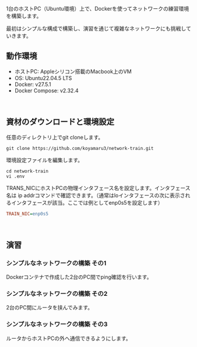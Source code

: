 1台のホストPC（Ubuntu環境）上で、Dockerを使ってネットワークの練習環境を構築します。
 
最初はシンプルな構成で構築し、演習を通じて複雑なネットワークにも挑戦していきます。

## 動作環境
- ホストPC: Appleシリコン搭載のMacbook上のVM
- OS: Ubuntu22.04.5 LTS
- Docker: v27.5.1
- Docker Compose: v2.32.4
<br>

## 資材のダウンロードと環境設定
任意のディレクトリ上でgit cloneします。

```Shell
git clone https://github.com/koyamaru3/network-train.git
```

環境設定ファイルを編集します。
```Shell
cd network-train
vi .env
```

TRANS_NICにホストPCの物理インタフェース名を設定します。インタフェース名は ip addrコマンドで確認できます。（通常はloインタフェースの次に表示されるインタフェースが該当。ここでは例としてenp0s5を設定します）
```INI
TRAIN_NIC=enp0s5
```
<br>

## 演習

### シンプルなネットワークの構築 その1
Dockerコンテナで作成した2台のPC間でping確認を行います。

### シンプルなネットワークの構築 その2
2台のPC間にルータを挟んでみます。

### シンプルなネットワークの構築 その3
ルータからホストPCの外へ通信できるようにします。

